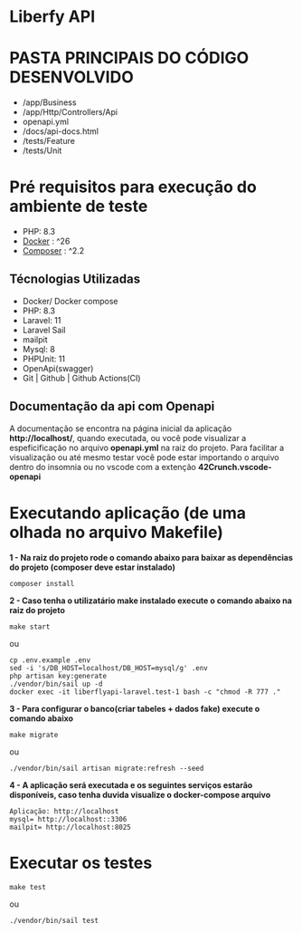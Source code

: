 # Liberfy API

# PASTA PRINCIPAIS DO CÓDIGO DESENVOLVIDO

- /app/Business
- /app/Http/Controllers/Api
- openapi.yml
- /docs/api-docs.html
- /tests/Feature
- /tests/Unit

# Pré requisitos para execução do ambiente de teste

- PHP: 8.3
- [Docker] : ^26
- [Composer] : ^2.2

## Técnologias Utilizadas

- Docker/ Docker compose
- PHP: 8.3
- Laravel: 11
- Laravel Sail
- mailpit
- Mysql: 8
- PHPUnit: 11
- OpenApi(swagger)
- Git | Github | Github Actions(CI)

## Documentação da api com Openapi

A documentação se encontra na página inicial da aplicação **http://localhost/**, quando executada, ou você pode visualizar a espeficificação no arquivo
**openapi.yml** na raiz do projeto. Para facilitar a visualização ou até mesmo testar você pode estar importando o arquivo dentro do
insomnia ou no vscode com a extenção **42Crunch.vscode-openapi**

# Executando aplicação (de uma olhada no arquivo Makefile)

**1 - Na raiz do projeto rode o comando abaixo para baixar as dependências do projeto (composer deve estar instalado)**

````
composer install
````

**2 -  Caso tenha o utilizatário make instalado execute o comando abaixo na raiz do projeto**

````
make start
````

ou

````
cp .env.example .env
sed -i 's/DB_HOST=localhost/DB_HOST=mysql/g' .env
php artisan key:generate
./vendor/bin/sail up -d
docker exec -it liberflyapi-laravel.test-1 bash -c "chmod -R 777 ." 
````

**3 - Para configurar o banco(criar tabeles + dados fake) execute o comando abaixo**
````
make migrate
````

ou

````
./vendor/bin/sail artisan migrate:refresh --seed
````

**4 - A aplicação será executada e os seguintes serviços estarão disponíveis, caso tenha duvida visualize o docker-compose arquivo**

````
Aplicação: http://localhost
mysql= http://localhost::3306
mailpit= http://localhost:8025
````

# Executar os testes

````
make test
````

ou 

````
./vendor/bin/sail test
````

[Docker]: https://docs.docker.com/engine/install/ubuntu/
[Composer]: https://getcomposer.org/download/